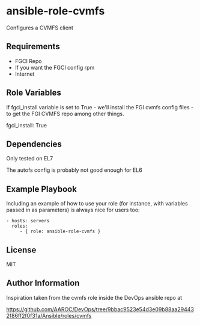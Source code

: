 ansible-role-cvmfs
=========

Configures a CVMFS client

Requirements
------------

 - FGCI Repo
  - If you want the FGCI config rpm
 - Internet

Role Variables
--------------

If fgci_install variable is set to True - we'll install the FGI cvmfs config files - to get the FGI CVMFS repo among other things. 

fgci_install: True

Dependencies
------------

Only tested on EL7

The autofs config is probably not good enough for EL6

Example Playbook
----------------

Including an example of how to use your role (for instance, with variables passed in as parameters) is always nice for users too:

    - hosts: servers
      roles:
         - { role: ansible-role-cvmfs }

License
-------

MIT

Author Information
------------------

Inspiration taken from the cvmfs role inside the DevOps ansible repo at 

https://github.com/AAROC/DevOps/tree/9bbac9523e54d3e09b88aa294432f86ff2f0f31a/Ansible/roles/cvmfs
